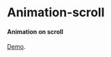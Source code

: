 # Animation-scroll

<h4>Animation on scroll</h4>

[Demo](https://atanu16.github.io/Animation-scroll/).


